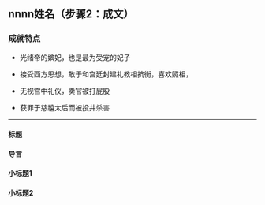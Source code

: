 ## nnnn姓名（步骤2：成文）

### 成就特点

- 光绪帝的嫔妃，也是最为受宠的妃子
- 接受西方思想，敢于和宫廷封建礼教相抗衡，喜欢照相，


- 无视宫中礼仪，卖官被打屁股
- 获罪于慈禧太后而被投井杀害

---

#### 标题



#### 导言



#### 小标题1



#### 小标题2

